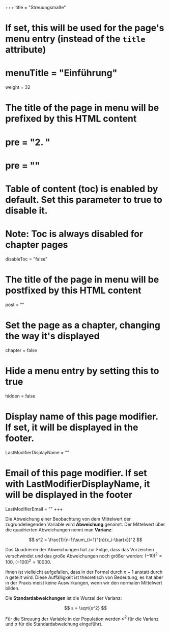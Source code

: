 +++
title = "Streuungsmaße"
# If set, this will be used for the page's menu entry (instead of the `title` attribute)
# menuTitle = "Einführung"
weight = 32
# The title of the page in menu will be prefixed by this HTML content
# pre = "<b>2. </b>"
# pre = "<i class='fab fa-github'></i>"
# Table of content (toc) is enabled by default. Set this parameter to true to disable it.
# Note: Toc is always disabled for chapter pages
disableToc = "false"

# The title of the page in menu will be postfixed by this HTML content
post = ""
# Set the page as a chapter, changing the way it's displayed
chapter = false
# Hide a menu entry by setting this to true
hidden = false
# Display name of this page modifier. If set, it will be displayed in the footer.
LastModifierDisplayName = ""
# Email of this page modifier. If set with LastModifierDisplayName, it will be displayed in the footer
LastModifierEmail = ""
+++


Die Abweichung einer Beobachtung von dem Mittelwert der zugrundeliegenden Variable wird **Abweichung** genannt. Der Mittelwert über die quadrierten Abweichungen nennt man **Varianz**:

$$
s^2 = \frac{1}{n-1}\sum_{i=1}^{n}(x_i-\bar{x})^2
$$

Das Quadrieren der Abweichungen hat zur Folge, dass das Vorzeichen verschwindet und das große Abweichungen noch größer werden: $(-10)^2 = 100$, $(-100)^2 = 10000$.

Ihnen ist vielleicht aufgefallen, dass in der Formel durch $n-1$ anstatt durch $n$ geteilt wird. Diese Auffälligkeit ist theoretisch von Bedeutung, es hat aber in der Praxis meist keine Auswirkungen, wenn wir den normalen Mittelwert bilden.

Die **Standardabweichungen** ist die Wurzel der Varianz:

$$
s = \sqrt{s^2}
$$

Für die Streuung der Variable in der Population werden $\sigma^2$ für die Varianz und $\sigma$ für die Standardabweichung eingeführt.  

